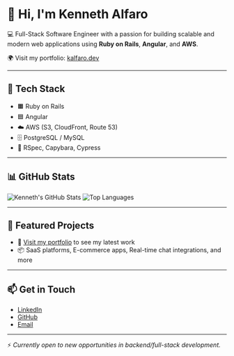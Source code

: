 # 👋 Hi, I'm Kenneth Alfaro

💻 Full-Stack Software Engineer with a passion for building scalable and modern web applications using **Ruby on Rails**, **Angular**, and **AWS**.

🌍 Visit my portfolio: [kalfaro.dev](https://kalfaro.dev)

---

## 🔧 Tech Stack

- 🟧 Ruby on Rails
- 🟦 Angular
- ☁️ AWS (S3, CloudFront, Route 53)
- 🗄️ PostgreSQL / MySQL
- 🧪 RSpec, Capybara, Cypress

---

## 📊 GitHub Stats

![Kenneth's GitHub Stats](https://github-readme-stats.vercel.app/api?username=kalfaron&show_icons=true&theme=default)
![Top Languages](https://github-readme-stats.vercel.app/api/top-langs/?username=kalfaron&layout=compact)

---

## 🚀 Featured Projects

- 🔗 [Visit my portfolio](https://kalfaro.dev) to see my latest work
- 📦 SaaS platforms, E-commerce apps, Real-time chat integrations, and more

---

## 📫 Get in Touch

- [LinkedIn](https://www.linkedin.com/in/kalfaro)
- [GitHub](https://github.com/kalfaron)
- [Email](mailto:example@gmail.com)

---

⚡ _Currently open to new opportunities in backend/full-stack development._
